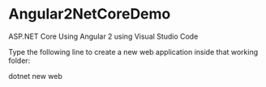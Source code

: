 # Angular2NetCoreDemo
ASP.NET Core Using Angular 2
using Visual Studio Code

Type the following line to create a new web application inside that working folder:

dotnet new web
